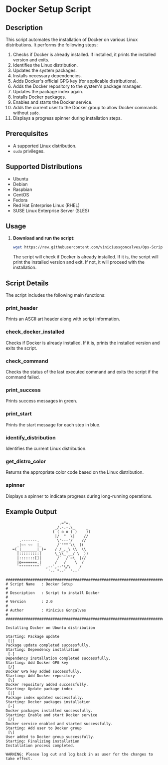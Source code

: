 # Docker Setup Script

## Description

This script automates the installation of Docker on various Linux distributions. It performs the following steps:

1. Checks if Docker is already installed. If installed, it prints the installed version and exits.
2. Identifies the Linux distribution.
3. Updates the system packages.
4. Installs necessary dependencies.
5. Adds Docker's official GPG key (for applicable distributions).
6. Adds the Docker repository to the system's package manager.
7. Updates the package index again.
8. Installs Docker packages.
9. Enables and starts the Docker service.
10. Adds the current user to the Docker group to allow Docker commands without `sudo`.
11. Displays a progress spinner during installation steps.

## Prerequisites

- A supported Linux distribution.
- `sudo` privileges.

## Supported Distributions

- Ubuntu
- Debian
- Raspbian
- CentOS
- Fedora
- Red Hat Enterprise Linux (RHEL)
- SUSE Linux Enterprise Server (SLES)

## Usage

1. **Download and run the script:**

   ```sh
   wget https://raw.githubusercontent.com/viniciussgoncalves/Ops-Script_Install_Docker/main/docker_setup.sh && bash docker_setup.sh
   ```

   The script will check if Docker is already installed. If it is, the script will print the installed version and exit. If not, it will proceed with the installation.

## Script Details

The script includes the following main functions:

### print_header

Prints an ASCII art header along with script information.

### check_docker_installed

Checks if Docker is already installed. If it is, prints the installed version and exits the script.

### check_command

Checks the status of the last executed command and exits the script if the command failed.

### print_success

Prints success messages in green.

### print_start

Prints the start message for each step in blue.

### identify_distribution

Identifies the current Linux distribution.

### get_distro_color

Returns the appropriate color code based on the Linux distribution.

### spinner

Displays a spinner to indicate progress during long-running operations.

## Example Output

```plaintext
                        .="=.
                      _/.-.-.\_     _
                     ( ( o o ) )    ))
                      |/  "  \|    //
      .-------.        \'---'/    //
     _|~~ ~~  |_       /`"""`\\  ((
   =(_|_______|_)=    / /_,_\ \\  \\
     |:::::::::|      \_\\_'__/ \  ))
     |:::::::[]|       /`  /`~\  |//
     |o=======.|      /   /    \  /
     `"""""""""`  ,--`,--'\/\    /
                   '-- "--'  '--'

################################################################################
# Script Name   : Docker Setup                                                 #
# Description   : Script to install Docker                                     #
# Version       : 2.0                                                          #
# Author        : Vinicius Gonçalves                                           #
################################################################################

Installing Docker on Ubuntu distribution

Starting: Package update
 [|]
Package update completed successfully.
Starting: Dependency installation
 [-]
Dependency installation completed successfully.
Starting: Add Docker GPG key
 [/]
Docker GPG key added successfully.
Starting: Add Docker repository
 [\]
Docker repository added successfully.
Starting: Update package index
 [|]
Package index updated successfully.
Starting: Docker packages installation
 [-]
Docker packages installed successfully.
Starting: Enable and start Docker service
 [/]
Docker service enabled and started successfully.
Starting: Add user to Docker group
 [\]
User added to Docker group successfully.
Starting: Finalizing installation
Installation process completed.

WARNING: Please log out and log back in as user for the changes to take effect.
```
